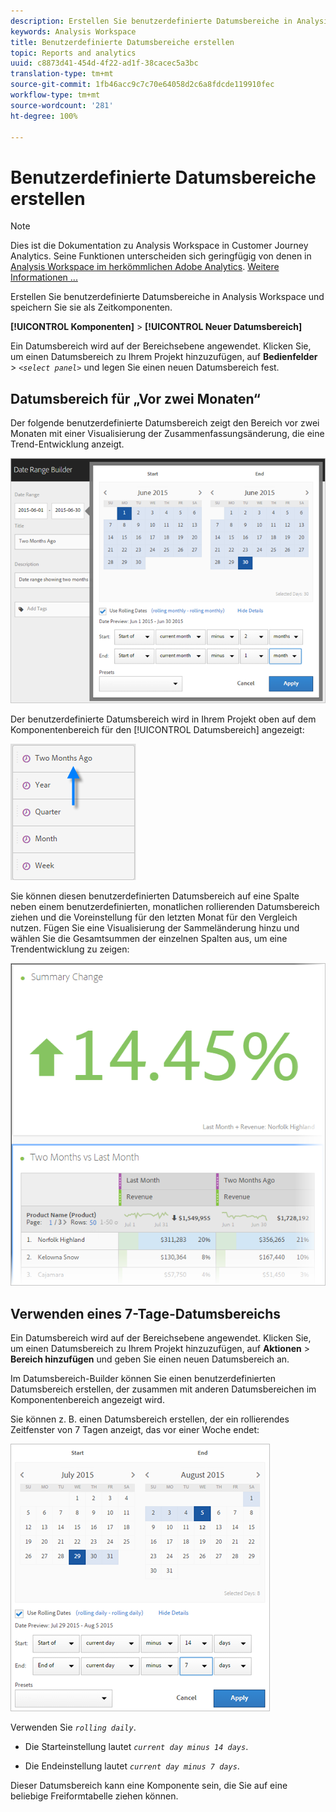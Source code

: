```yaml
---
description: Erstellen Sie benutzerdefinierte Datumsbereiche in Analysis Workspace und speichern Sie sie als Zeitkomponenten.
keywords: Analysis Workspace
title: Benutzerdefinierte Datumsbereiche erstellen
topic: Reports and analytics
uuid: c8873d41-454d-4f22-ad1f-38cacec5a3bc
translation-type: tm+mt
source-git-commit: 1fb46acc9c7c70e64058d2c6a8fdcde119910fec
workflow-type: tm+mt
source-wordcount: '281'
ht-degree: 100%

---
```



# Benutzerdefinierte Datumsbereiche erstellen

>[!NOTE]
>
>Dies ist die Dokumentation zu Analysis Workspace in Customer Journey Analytics. Seine Funktionen unterscheiden sich geringfügig von denen in [Analysis Workspace im herkömmlichen Adobe Analytics](https://docs.adobe.com/content/help/de-DE/analytics/analyze/analysis-workspace/home.html). [Weitere Informationen ...](/help/getting-started/cja-aa.md)

Erstellen Sie benutzerdefinierte Datumsbereiche in Analysis Workspace und speichern Sie sie als Zeitkomponenten.

**[!UICONTROL Komponenten]** > **[!UICONTROL Neuer Datumsbereich]**

Ein Datumsbereich wird auf der Bereichsebene angewendet. Klicken Sie, um einen Datumsbereich zu Ihrem Projekt hinzuzufügen, auf **Bedienfelder** > *`<select panel>`* und legen Sie einen neuen Datumsbereich fest.

## Datumsbereich für „Vor zwei Monaten“ 

Der folgende benutzerdefinierte Datumsbereich zeigt den Bereich vor zwei Monaten mit einer Visualisierung der Zusammenfassungsänderung, die eine Trend-Entwicklung anzeigt.

![](assets/date-range-two-months-ago.png)

Der benutzerdefinierte Datumsbereich wird in Ihrem Projekt oben auf dem Komponentenbereich für den [!UICONTROL Datumsbereich] angezeigt:

![](assets/date-range-panel-two-months-ago.png)

Sie können diesen benutzerdefinierten Datumsbereich auf eine Spalte neben einem benutzerdefinierten, monatlichen rollierenden Datumsbereich ziehen und die Voreinstellung für den letzten Monat für den Vergleich nutzen. Fügen Sie eine Visualisierung der Sammeländerung hinzu und wählen Sie die Gesamtsummen der einzelnen Spalten aus, um eine Trendentwicklung zu zeigen:

![](assets/date-range-two-months-table.png)

## Verwenden eines 7-Tage-Datumsbereichs

Ein Datumsbereich wird auf der Bereichsebene angewendet. Klicken Sie, um einen Datumsbereich zu Ihrem Projekt hinzuzufügen, auf **Aktionen** > **Bereich hinzufügen** und geben Sie einen neuen Datumsbereich an.

Im Datumsbereich-Builder können Sie einen benutzerdefinierten Datumsbereich erstellen, der zusammen mit anderen Datumsbereichen im Komponentenbereich angezeigt wird.

Sie können z. B. einen Datumsbereich erstellen, der ein rollierendes Zeitfenster von 7 Tagen anzeigt, das vor einer Woche endet:

![](assets/create_date_range.png)

Verwenden Sie *`rolling daily`*.

* Die Starteinstellung lautet *`current day minus 14 days`*.

* Die Endeinstellung lautet *`current day minus 7 days`*.

Dieser Datumsbereich kann eine Komponente sein, die Sie auf eine beliebige Freiformtabelle ziehen können.
